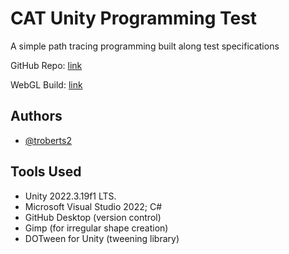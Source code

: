 
# CAT Unity Programming Test

A simple path tracing programming built along test specifications

GitHub Repo: [link](https://github.com/troberts2/CATInterviewTest)

WebGL Build: [link](https://troberts2.github.io./CATInterviewBuild/index.html)


## Authors

- [@troberts2](https://www.github.com/troberts2)


## Tools Used

 - Unity 2022.3.19f1 LTS.
 - Microsoft Visual Studio 2022; C#
 - GitHub Desktop (version control)
 - Gimp (for irregular shape creation)
 - DOTween for Unity (tweening library)

